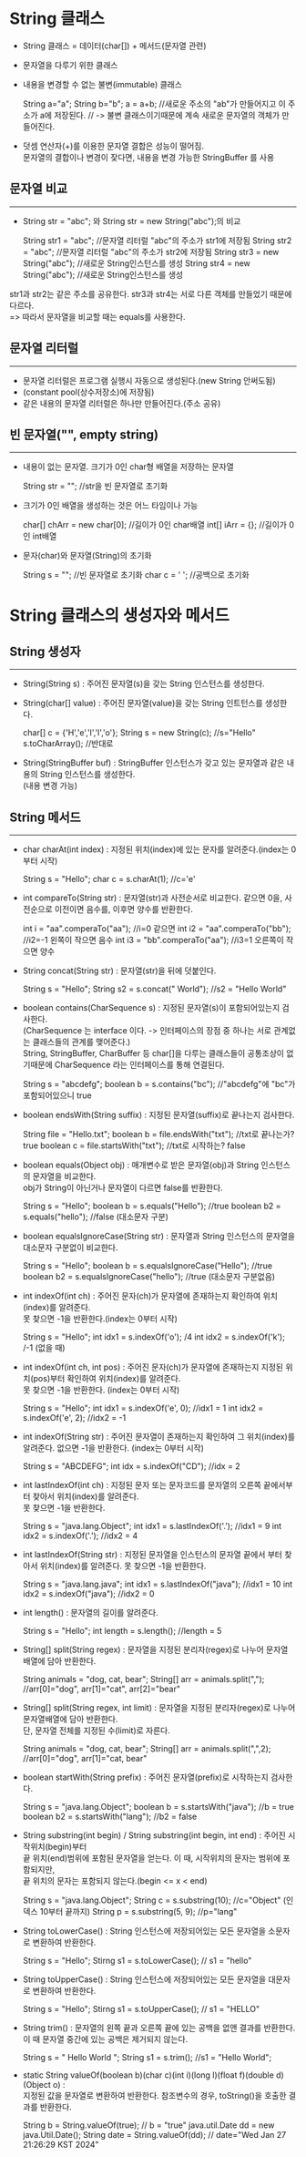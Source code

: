 String 클래스
==============

* String 클래스 = 데이터(char[]) + 메서드(문자열 관련)
* 문자열을 다루기 위한 클래스
* 내용을 변경할 수 없는 불변(immutable) 클래스


    String a="a";
    String b="b";
    a = a+b; //새로운 주소의 "ab"가 만들어지고 이 주소가 a에 저장된다. 
    // -> 불변 클래스이기때문에 계속 새로운 문자열의 객체가 만들어진다.


* 덧셈 연산자(+)를 이용한 문자열 결합은 성능이 떨어짐.  
문자열의 결합이나 변경이 잦다면, 내용을 변경 가능한 StringBuffer 를 사용


문자열 비교
---------
*****

* String str = "abc"; 와 String str = new String("abc");의 비교


    String str1 = "abc";  //문자열 리터럴 "abc"의 주소가 str1에 저장됨
    String str2 = "abc";  //문자열 리터럴 "abc"의 주소가 str2에 저장됨
    String str3 = new String("abc"); //새로운 String인스턴스를 생성
    String str4 = new String("abc"); //새로운 String인스턴스를 생성


str1과 str2는 같은 주소를 공유한다.
str3과 str4는 서로 다른 객체를 만들었기 때문에 다르다.  
=> 따라서 문자열을 비교할 때는 equals를 사용한다.


문자열 리터럴
--------
*****

* 문자열 리터럴은 프로그램 실행시 자동으로 생성된다.(new String 안써도됨)
* (constant pool(상수저장소)에 저장됨)
* 같은 내용의 문자열 리터럴은 하나만 만들어진다.(주소 공유)


빈 문자열("", empty string)
----------
*****

* 내용이 없는 문자열. 크기가 0인 char형 배열을 저장하는 문자열


    String str = "";  //str을 빈 문자열로 초기화


* 크기가 0인 배열을 생성하는 것은 어느 타임이나 가능


    char[] chArr = new char[0];  //길이가 0인 char배열
    int[] iArr = {};             //길이가 0인 int배열


* 문자(char)와 문자열(String)의 초기화


    String s = "";  //빈 문자열로 초기화
    char c = ' ';   //공백으로 초기화



String 클래스의 생성자와 메서드
===========


String 생성자
----------
*****

* String(String s) : 주어진 문자열(s)을 갖는 String 인스턴스를 생성한다.
* String(char[] value) : 주어진 문자열(value)을 갖는 String 인트턴스를 생성한다.
    

    char[] c = {'H','e','l','l','o'};
    String s = new String(c); //s="Hello"
    s.toCharArray(); //반대로


* String(StringBuffer buf) : StringBuffer 인스턴스가 갖고 있는 문자열과 같은 내용의 String 인스턴스를 생성한다.  
(내용 변경 가능)



String 메서드
-------
*****

* char charAt(int index) : 지정된 위치(index)에 있는 문자를 알려준다.(index는 0부터 시작)


    String s = "Hello";
    char c = s.charAt(1); //c='e'


* int compareTo(String str) : 문자열(str)과 사전순서로 비교한다. 같으면 0을, 사전순으로 이전이면 음수를, 이후면 양수를 반환한다.


    int i  = "aa".comperaTo("aa");  //i=0    같으면
    int i2 = "aa".comperaTo("bb");  //i2=-1  왼쪽이 작으면 음수
    int i3 = "bb".comperaTo("aa");  //i3=1   오른쪽이 작으면 양수
   

* String concat(String str) : 문자열(str)을 뒤에 덧붙인다.


    String s = "Hello";
    String s2 = s.concat(" World");  //s2 = "Hello World"


* boolean contains(CharSequence s) : 지정된 문자열(s)이 포함되어있는지 검사한다.  
  (CharSequence 는 interface 이다. -> 인터페이스의 장점 중 하나는 서로 관계없는 클래스들의 관계를 맺어준다.)  
  String, StringBuffer, CharBuffer 등 char[]을 다루는 클래스들이 공통조상이 없기때문에 CharSequence 라는 인터페이스를 통해 연결된다.


    String s = "abcdefg";
    boolean b = s.contains("bc"); //"abcdefg"에 "bc"가 포함되어있으니 true


* boolean endsWith(String suffix) : 지정된 문자열(suffix)로 끝나는지 검사한다.


    String file = "Hello.txt";
    boolean b = file.endsWith("txt");  //txt로 끝나는가? true
    boolean c = file.startsWith("txt");  //txt로 시작하는? false


* boolean equals(Object obj) : 매개변수로 받은 문자열(obj)과 String 인스턴스의 문자열을 비교한다.  
obj가 String이 아닌거나 문자열이 다르면 false를 반환한다.


    String s = "Hello";
    boolean b  = s.equals("Hello"); //true
    boolean b2 = s.equals("hello"); //false (대소문자 구분)


* boolean equalsIgnoreCase(String str) : 문자열과 String 인스턴스의 문자열을 대소문자 구분없이 비교한다.


    String s = "Hello";
    boolean b  = s.equalsIgnoreCase("Hello"); //true
    boolean b2 = s.equalsIgnoreCase("hello"); //true (대소문자 구분없음)


* int indexOf(int ch) : 주어진 문자(ch)가 문자열에 존재하는지 확인하여 위치(index)를 알려준다.  
못 찾으면 -1을 반환한다.(index는 0부터 시작)


    String s = "Hello";
    int idx1 = s.indexOf('o');  /4
    int idx2 = s.indexOf('k');  /-1 (없을 때)
    

* int indexOf(int ch, int pos) : 주어진 문자(ch)가 문자열에 존재하는지 지정된 위치(pos)부터 확인하여 위치(index)를 알려준다.  
    못 찾으면 -1을 반환한다. (index는 0부터 시작)


    String s = "Hello";
    int idx1 = s.indexOf('e', 0); //idx1 = 1
    int idx2 = s.indexOf('e', 2); //idx2 = -1


* int indexOf(String str) : 주어진 문자열이 존재하는지 확인하여 그 위치(index)를 알려준다. 없으면 -1을 반환한다. (index는 0부터 시작)


    String s = "ABCDEFG";
    int idx = s.indexOf("CD"); //idx = 2


* int lastIndexOf(int ch) : 지정된 문자 또는 문자코드를 문자열의 오른쪽 끝에서부터 찾아서 위치(index)를 알려준다.  
    못 찾으면 -1을 반환한다.


    String s = "java.lang.Object";
    int idx1 = s.lastIndexOf('.');   //idx1 = 9
    int idx2 = s.indexOf('.');       //idx2 = 4


* int lastIndexOf(String str) : 지정된 문자열을 인스턴스의 문자열 끝에서 부터 찾아서 위치(index)를 알려준다. 못 찾으면 -1을 반환한다.


    String s = "java.lang.java";
    int idx1 = s.lastIndexOf("java");   //idx1 = 10
    int idx2 = s.indexOf("java");       //idx2 = 0


* int length() : 문자열의 길이를 알려준다.


    String s = "Hello";
    int length = s.length(); //length = 5


* String[] split(String regex) : 문자열을 지정된 분리자(regex)로 나누어 문자열 배열에 담아 반환한다.


    String animals = "dog, cat, bear";
    String[] arr = animals.split(","); //arr[0]="dog", arr[1]="cat", arr[2]="bear"


* String[] split(String regex, int limit) : 문자열을 지정된 분리자(regex)로 나누어 문자열배열에 담아 반환한다.  
    단, 문자열 전체를 지정된 수(limit)로 자른다.


    String animals = "dog, cat, bear";
    String[] arr = animals.split(",",2); //arr[0]="dog", arr[1]="cat, bear"


* boolean startWith(String prefix) : 주어진 문자열(prefix)로 시작하는지 검사한다.


    String s = "java.lang.Object";
    boolean b  = s.startsWith("java"); //b = true
    boolean b2 = s.startsWith("lang"); //b2 = false


* String substring(int begin) / String substring(int begin, int end) : 주어진 시작위치(begin)부터  
    끝 위치(end)범위에 포함된 문자열을 얻는다. 이 때, 시작위치의 문자는 범위에 포함되지만,  
    끝 위치의 문자는 포함되지 않는다.(begin <= x < end)


    String s = "java.lang.Object";
    String c = s.substring(10);   //c="Object" (인덱스 10부터 끝까지)
    String p = s.substring(5, 9); //p="lang"


* String toLowerCase() : String 인스턴스에 저장되어있는 모든 문자열을 소문자로 변환하여 반환한다.

    
    String s = "Hello";
    Stirng s1 = s.toLowerCase(); // s1 = "hello"


* String toUpperCase() : String 인스턴스에 저장되어있는 모든 문자열을 대문자로 변환하여 반환한다.


    String s = "Hello";
    Stirng s1 = s.toUpperCase(); // s1 = "HELLO"


* String trim() : 문자열의 왼쪽 끝과 오른쪽 끝에 있는 공백을 없앤 결과를 반환한다.  
    이 때 문자열 중간에 있는 공백은 제거되지 않는다.


    String s = "         Hello World    ";
    String s1 = s.trim();  //s1 = "Hello World";


* static String valueOf(boolean b)(char c)(int i)(long l)(float f)(double d)(Object o) :  
    지정된 값을 문자열로 변환하여 반환한다. 참조변수의 경우, toString()을 호출한 결과를 반환한다.

    
    String b = String.valueOf(true); // b = "true"
    java.util.Date dd = new java.Util.Date();
    String date = String.valueOf(dd); // date="Wed Jan 27 21:26:29 KST 2024"

